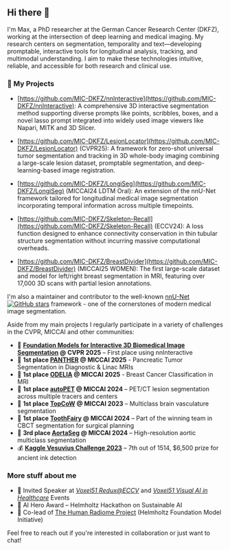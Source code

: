 ## Hi there 👋

I'm Max, a PhD researcher at the German Cancer Research Center (DKFZ), working at the intersection of deep learning and medical imaging. My research centers on segmentation, temporality and text—developing promptable, interactive tools for longitudinal analysis, tracking, and multimodal understanding. I aim to make these technologies intuitive, reliable, and accessible for both research and clinical use.

### 🧠 My Projects

- [https://github.com/MIC-DKFZ/nnInteractive](https://github.com/MIC-DKFZ/nnInteractive): A comprehensive 3D interactive segmentation method supporting diverse prompts like points, scribbles, boxes, and a novel lasso prompt integrated into widely used image viewers like Napari, MITK and 3D Slicer.

- [https://github.com/MIC-DKFZ/LesionLocator](https://github.com/MIC-DKFZ/LesionLocator) (CVPR25): A framework for zero-shot universal tumor segmentation and tracking in 3D whole-body imaging combining a large-scale lesion dataset, promptable segmentation, and deep-learning-based image registration.

- [https://github.com/MIC-DKFZ/LongiSeg](https://github.com/MIC-DKFZ/LongiSeg) (MICCAI24 LDTM Oral): An extension of the nnU-Net framework tailored for longitudinal medical image segmentation incorporating temporal information across multiple timepoints.

- [https://github.com/MIC-DKFZ/Skeleton-Recall](https://github.com/MIC-DKFZ/Skeleton-Recall) (ECCV24): A loss function designed to enhance connectivity conservation in thin tubular structure segmentation without incurring massive computational overheads.

- [https://github.com/MIC-DKFZ/BreastDivider](https://github.com/MIC-DKFZ/BreastDivider) (MICCAI25 WOMEN): The first large-scale dataset and model for left/right breast segmentation in MRI, featuring over 17,000 3D scans with partial lesion annotations.


I'm also a maintainer and contributor to the well-known [nnU-Net](https://github.com/MIC-DKFZ/nnUNet) [![GitHub stars](https://img.shields.io/github/stars/MIC-DKFZ/nnUNet.svg?logo=github&label=Stars)](https://github.com/MIC-DKFZ/nnUNet) framework - one of the cornerstones of modern medical image segmentation.

Aside from my main projects I regularly participate in a variety of challenges in the CVPR, MICCAI and other communities:

- 🥇 **[Foundation Models for Interactive 3D Biomedical Image Segmentation](https://www.codabench.org/competitions/5263/) @ CVPR 2025** – First place using nnInteractive
- 🥇 **1st place [PANTHER](https://panther.grand-challenge.org/) @ MICCAI 2025** - Pancreatic Tumor Segmentation in Diagnostic & Linac MRIs
- 🥇 **1st place [ODELIA](https://odelia2025.grand-challenge.org/) @ MICCAI 2025** - Breast Cancer Classification in MRI
- 🥇 **1st place [autoPET](https://autopet-iii.grand-challenge.org/) @ MICCAI 2024** – PET/CT lesion segmentation across multiple tracers and centers  
- 🥇 **1st place [TopCoW](https://topcow23.grand-challenge.org/) @ MICCAI 2023** – Multiclass brain vasculature segmentation  
- 🥇 **1st place [ToothFairy](https://toothfairy2.grand-challenge.org/) @ MICCAI 2024** – Part of the winning team in CBCT segmentation for surgical planning  
- 🥉 **3rd place [AortaSeg](https://aortaseg24.grand-challenge.org/) @ MICCAI 2024** – High-resolution aortic multiclass segmentation  
- 💰 **[Kaggle Vesuvius Challenge 2023](https://www.kaggle.com/competitions/vesuvius-challenge-ink-detection)** – 7th out of 1514, $6,500 prize for ancient ink detection

### More stuff about me

- 🎤 Invited Speaker at _[Voxel51 Redux@ECCV](https://www.youtube.com/watch?v=3pPOJuO9bxs)_ and _[Voxel51 Visual AI in Healthcare](https://www.youtube.com/watch?v=Bh8tqpHFQF0)_ Events
- 🏅 AI Hero Award – Helmholtz Hackathon on Sustainable AI  
- 🧠 Co-lead of [The Human Radiome Project](https://human-radiome-project.de) (Helmholtz Foundation Model Initiative)

Feel free to reach out if you're interested in collaboration or just want to chat!

